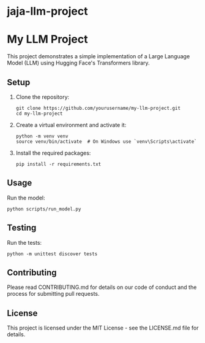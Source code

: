 # jaja-llm-project

# My LLM Project

This project demonstrates a simple implementation of a Large Language Model (LLM) using Hugging Face's Transformers library.

## Setup

1. Clone the repository:
   ```
   git clone https://github.com/yourusername/my-llm-project.git
   cd my-llm-project
   ```

2. Create a virtual environment and activate it:
   ```
   python -m venv venv
   source venv/bin/activate  # On Windows use `venv\Scripts\activate`
   ```

3. Install the required packages:
   ```
   pip install -r requirements.txt
   ```

## Usage

Run the model:

```
python scripts/run_model.py
```

## Testing

Run the tests:

```
python -m unittest discover tests
```

## Contributing

Please read CONTRIBUTING.md for details on our code of conduct and the process for submitting pull requests.

## License

This project is licensed under the MIT License - see the LICENSE.md file for details.
